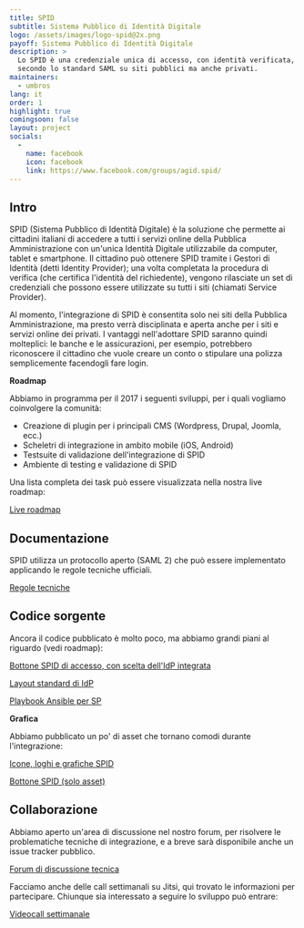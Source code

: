 ```yaml
---
title: SPID
subtitle: Sistema Pubblico di Identità Digitale
logo: /assets/images/logo-spid@2x.png
payoff: Sistema Pubblico di Identità Digitale
description: >
  Lo SPID è una credenziale unica di accesso, con identità verificata, che può essere integrata
  secondo lo standard SAML su siti pubblici ma anche privati.
maintainers:
  - umbros
lang: it
order: 1
highlight: true
comingsoon: false
layout: project
socials:
  -
    name: facebook
    icon: facebook
    link: https://www.facebook.com/groups/agid.spid/
---
```


## Intro
SPID (Sistema Pubblico di Identità Digitale) è la soluzione che permette ai cittadini italiani di accedere a tutti i servizi online della Pubblica Amministrazione con un'unica Identità Digitale utilizzabile da computer, tablet e smartphone.
Il cittadino può ottenere SPID tramite i Gestori di Identità (detti Identity Provider); una volta completata
la procedura di verifica (che certifica l'identità del richiedente), vengono rilasciate un set di credenziali che possono essere utilizzate su tutti i siti (chiamati Service Provider).

Al momento, l'integrazione di SPID è consentita solo nei siti della Pubblica Amministrazione, ma presto verrà disciplinata e aperta anche per i siti e servizi online dei privati. I vantaggi nell'adottare SPID saranno quindi molteplici: le banche e le assicurazioni, per esempio, potrebbero riconoscere il cittadino che vuole creare un conto o stipulare una polizza semplicemente facendogli fare login.


**Roadmap**

Abbiamo in programma per il 2017 i seguenti sviluppi, per i quali vogliamo coinvolgere la comunità:

 * Creazione di plugin per i principali CMS (Wordpress, Drupal, Joomla, ecc.)
 * Scheletri di integrazione in ambito mobile (iOS, Android)
 * Testsuite di validazione dell'integrazione di SPID
 * Ambiente di testing e validazione di SPID

Una lista completa dei task può essere visualizzata nella nostra live roadmap:

[Live roadmap](https://trello.com/b/PHF0ErvK/spid-roadmap)

## Documentazione
SPID utilizza un protocollo aperto (SAML 2) che può essere implementato applicando le regole tecniche ufficiali.

[Regole tecniche](http://spid-regole-tecniche.readthedocs.io/en/latest/)


## Codice sorgente
Ancora il codice pubblicato è molto poco, ma abbiamo grandi piani al riguardo (vedi roadmap):

[Bottone SPID di accesso, con scelta dell'IdP integrata](https://github.com/italia/spid-sp-access-button)

[Layout standard di IdP](https://github.com/italia/spid-idp-login-layout)

[Playbook Ansible per SP](https://github.com/italia/spid-sp-playbook)

**Grafica**

Abbiamo pubblicato un po' di asset che tornano comodi durante l'integrazione:

[Icone, loghi e grafiche SPID](https://github.com/italia/spid-graphics)

[Bottone SPID (solo asset)](https://github.com/italia/spid-button)


## Collaborazione
Abbiamo aperto un'area di discussione nel nostro forum, per risolvere le problematiche tecniche di integrazione,
e a breve sarà disponibile anche un issue tracker pubblico.

[Forum di discussione tecnica](https://forum.developers.italia.it/c/spid)

Facciamo anche delle call settimanali su Jitsi, qui trovato le informazioni
per partecipare. Chiunque sia interessato a seguire lo sviluppo può entrare:

[Videocall settimanale](https://forum.italia.it/t/spid-weekly-meeting/276)

